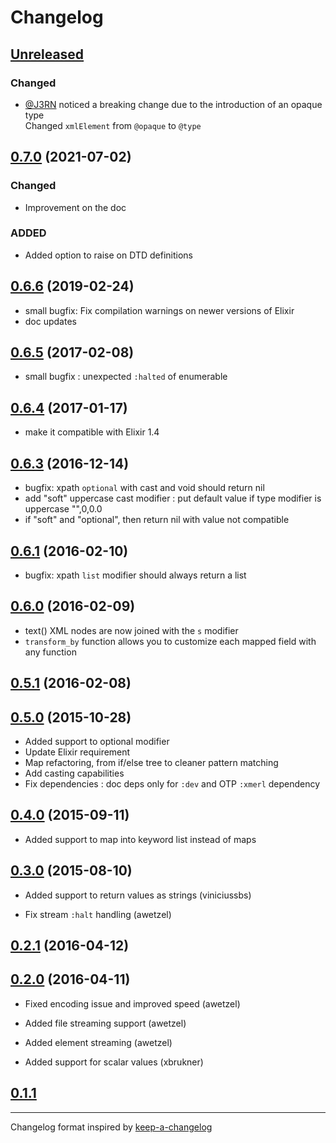 # Changelog

## [Unreleased]

### Changed

* [@J3RN](https://github.com/J3RN) noticed a breaking change due to the introduction of an opaque type  
  Changed `xmlElement` from `@opaque` to `@type`

## [0.7.0] (2021-07-02)

### Changed

* Improvement on the doc

### ADDED

* Added option to raise on DTD definitions

## [0.6.6] (2019-02-24)

* small bugfix: Fix compilation warnings on newer versions of Elixir
* doc updates


## [0.6.5] (2017-02-08)

* small bugfix : unexpected `:halted` of enumerable

## [0.6.4] (2017-01-17)

* make it compatible with Elixir 1.4

## [0.6.3] (2016-12-14)

* bugfix: xpath `optional` with cast and void should return nil
* add "soft" uppercase cast modifier : put default value if type
  modifier is uppercase "",0,0.0
* if "soft" and "optional", then return nil with value not compatible

## [0.6.1] (2016-02-10)

* bugfix: xpath `list` modifier should always return a list

## [0.6.0] (2016-02-09)

* text() XML nodes are now joined with the `s` modifier
* `transform_by` function allows you to customize each mapped field
  with any function

## [0.5.1] (2016-02-08)

## [0.5.0] (2015-10-28)

* Added support to optional modifier
* Update Elixir requirement
* Map refactoring, from if/else tree to cleaner pattern matching
* Add casting capabilities
* Fix dependencies : doc deps only for `:dev` and OTP `:xmerl` dependency

## [0.4.0] (2015-09-11)

* Added support to map into keyword list instead of maps

## [0.3.0] (2015-08-10)

* Added support to return values as strings (viniciussbs)

* Fix stream `:halt` handling (awetzel)

## [0.2.1] (2016-04-12)

## [0.2.0] (2016-04-11)

* Fixed encoding issue and improved speed (awetzel)

* Added file streaming support (awetzel)

* Added element streaming (awetzel)

* Added support for scalar values (xbrukner)

## [0.1.1]

---

Changelog format inspired by [keep-a-changelog](https://github.com/olivierlacan/keep-a-changelog)

[unreleased]: https://github.com/kbrw/sweet_xml/compare/0.7.0...HEAD

[0.7.0]: https://github.com/kbrw/sweet_xml/compare/0.6.6...0.7.0
[0.6.6]: https://github.com/kbrw/sweet_xml/compare/0.6.5...0.6.6
[0.6.5]: https://github.com/kbrw/sweet_xml/compare/0.6.4...0.6.5
[0.6.4]: https://github.com/kbrw/sweet_xml/compare/0.6.3...0.6.4
[0.6.3]: https://github.com/kbrw/sweet_xml/compare/0.6.2...0.6.3
[0.6.2]: https://github.com/kbrw/sweet_xml/compare/0.6.1...0.6.2
[0.6.1]: https://github.com/kbrw/sweet_xml/compare/0.6.0...0.6.1
[0.6.0]: https://github.com/kbrw/sweet_xml/compare/0.5.1...0.6.0
[0.5.1]: https://github.com/kbrw/sweet_xml/compare/0.5.0...0.5.1
[0.5.0]: https://github.com/kbrw/sweet_xml/compare/0.4.0...0.5.0
[0.4.0]: https://github.com/kbrw/sweet_xml/compare/0.3.0...0.4.0
[0.3.0]: https://github.com/kbrw/sweet_xml/compare/0.2.1...0.3.0
[0.2.1]: https://github.com/kbrw/sweet_xml/compare/0.2.0...0.2.1
[0.2.0]: https://github.com/kbrw/sweet_xml/compare/0.1.1...0.2.0
[0.1.1]: https://github.com/kbrw/sweet_xml/compare/f203bdf...0.1.1

